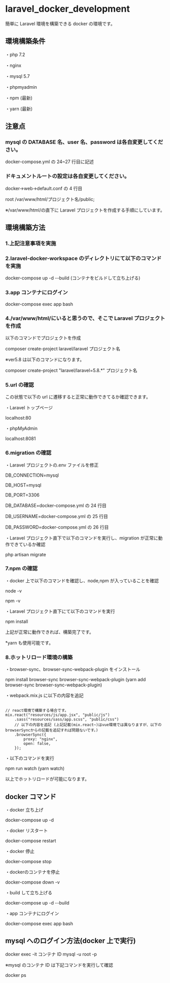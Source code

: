 # laravel_docker_development

簡単に Laravel 環境を構築できる docker の環境です。

## 環境構築条件

・php 7.2

・nginx

・mysql 5.7

・phpmyadmin

・npm (最新)

・yarn (最新)

## 注意点

### mysql の DATABASE 名、user 名、password は各自変更してください。

docker-compose.yml の 24~27 行目に記述

### ドキュメントルートの設定は各自変更してください。

docker->web->default.conf の 4 行目

root /var/www/html/プロジェクト名/public;

※/var/www/html/の直下に Laravel プロジェクトを作成する手順にしています。

## 環境構築方法

### 1.上記注意事項を実施

### 2.laravel-docker-workspace のディレクトリにて以下のコマンドを実施

docker-compose up -d --build (コンテナをビルドして立ち上げる)

### 3.app コンテナにログイン

docker-compose exec app bash

### 4./var/www/html/にいると思うので、そこで Laravel プロジェクトを作成

以下のコマンドでプロジェクトを作成

composer create-project laravel/laravel プロジェクト名

※ver5.8 は以下のコマンドになります。

composer create-project "laravel/laravel=5.8.\*" プロジェクト名

### 5.url の確認

この状態で以下の url に遷移すると正常に動作できてるか確認できます。

・Laravel トップページ

localhost:80

・phpMyAdmin

localhost:8081

### 6.migration の確認

・Laravel プロジェクトの.env ファイルを修正

DB_CONNECTION=mysql

DB_HOST=mysql

DB_PORT=3306

DB_DATABASE=docker-compose.yml の 24 行目

DB_USERNAME=docker-compose.yml の 25 行目

DB_PASSWORD=docker-compose.yml の 26 行目

・Laravel プロジェクト直下で以下のコマンドを実行し、migration が正常に動作できているか確認

php artisan migrate

### 7.npm の確認

・docker 上で以下のコマンドを確認し、node,npm が入っていることを確認

node -v

npm -v

・Laravel プロジェクト直下にて以下のコマンドを実行

npm install

上記が正常に動作できれば、構築完了です。

\*yarn も使用可能です。

### 8.ホットリロード環境の構築

・browser-sync、browser-sync-webpack-plugin をインストール

npm install browser-sync browser-sync-webpack-plugin
(yarn add browser-sync browser-sync-webpack-plugin)

・webpack.mix.js に以下の内容を追記

```javascript=

// react環境で構築する場合です。
mix.react("resources/js/app.jsx", "public/js")
    .sass("resources/sass/app.scss", "public/css")
    // 以下の内容を追記 (上記記載(mix.react~)はvue環境では異なりますが、以下のbrowserSyncからの記載を追記すれば問題ないです。)
    .browserSync({
        proxy: "nginx",
        open: false,
    });
```

・以下のコマンドを実行

npm run watch
(yarn watch)

以上でホットリロードが可能になります。

## docker コマンド

・docker 立ち上げ

docker-compose up -d

・docker リスタート

docker-compose restart

・docker 停止

docker-compose stop

・dockerのコンテナを停止

docker-compose down -v

・build して立ち上げる

docker-compose up -d --build

・app コンテナにログイン

docker-compose exec app bash

## mysql へのログイン方法(docker 上で実行)

docker exec -it コンテナ ID mysql -u root -p

※mysql のコンテナ ID は下記コマンドを実行して確認

docker ps
